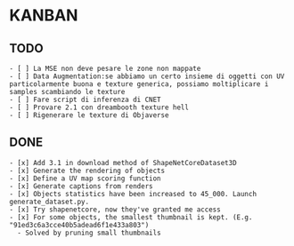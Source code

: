 # KANBAN

## TODO

    - [ ] La MSE non deve pesare le zone non mappate
    - [ ] Data Augmentation:se abbiamo un certo insieme di oggetti con UV particolarmente buona e texture generica, possiamo moltiplicare i samples scambiando le texture
    - [ ] Fare script di inferenza di CNET
    - [ ] Provare 2.1 con dreambooth texture hell
    - [ ] Rigenerare le texture di Objaverse

## DONE

    - [x] Add 3.1 in download method of ShapeNetCoreDataset3D
    - [x] Generate the rendering of objects
    - [x] Define a UV map scoring function
    - [x] Generate captions from renders
    - [x] Objects statistics have been increased to 45_000. Launch generate_dataset.py.
    - [x] Try shapenetcore, now they've granted me access
    - [x] For some objects, the smallest thumbnail is kept. (E.g. "91ed3c6a3cce40b5adead6f1e433a803")
      - Solved by pruning small thumbnails
